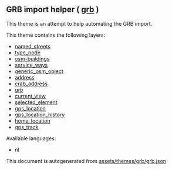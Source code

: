 

 GRB import helper ( [grb](https://mapcomplete.osm.be/grb) ) 
-------------------------------------------------------------



This theme is an attempt to help automating the GRB import.

This theme contains the following layers:



  - [named_streets](../Layers/named_streets.md)
  - [type_node](../Layers/type_node.md)
  - [osm-buildings](../Layers/osm-buildings.md)
  - [service_ways](../Layers/service_ways.md)
  - [generic_osm_object](../Layers/generic_osm_object.md)
  - [address](../Layers/address.md)
  - [crab_address](../Layers/crab_address.md)
  - [grb](../Layers/grb.md)
  - [current_view](../Layers/current_view.md)
  - [selected_element](../Layers/selected_element.md)
  - [gps_location](../Layers/gps_location.md)
  - [gps_location_history](../Layers/gps_location_history.md)
  - [home_location](../Layers/home_location.md)
  - [gps_track](../Layers/gps_track.md)


Available languages:



  - nl
 

This document is autogenerated from [assets/themes/grb/grb.json](https://github.com/pietervdvn/MapComplete/blob/develop/assets/themes/grb/grb.json)